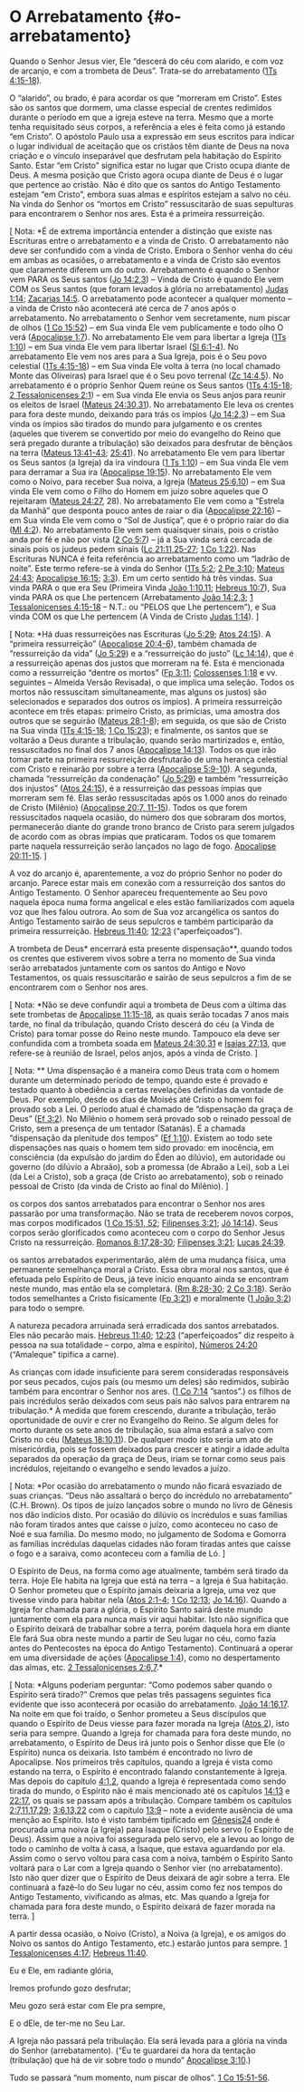 # O Arrebatamento {#o-arrebatamento}

Quando o Senhor Jesus vier, Ele “descerá do céu com alarido, e com voz de arcanjo, e com a trombeta de Deus”. Trata-se do arrebatamento ([1Ts 4:15-18](http://bibliaonline.com.br/acf/1ts/4/15-18)).

O “alarido”, ou brado, é para acordar os que “morreram em Cristo”. Estes são os santos que dormem, uma classe especial de crentes redimidos durante o período em que a igreja esteve na terra. Mesmo que a morte tenha requisitado seus corpos, a referência a eles é feita como já estando “em Cristo”. O apóstolo Paulo usa a expressão em seus escritos para indicar o lugar individual de aceitação que os cristãos têm diante de Deus na nova criação e o vínculo inseparável que desfrutam pela habitação do Espírito Santo. Estar “em Cristo” significa estar no lugar que Cristo ocupa diante de Deus. A mesma posição que Cristo agora ocupa diante de Deus é o lugar que pertence ao cristão. Não é dito que os santos do Antigo Testamento estejam “em Cristo”, embora suas almas e espíritos estejam a salvo no céu. Na vinda do Senhor os “mortos em Cristo” ressuscitarão de suas sepulturas para encontrarem o Senhor nos ares. Esta é a primeira ressurreição.

[ Nota: *É de extrema importância entender a distinção que existe nas Escrituras entre o arrebatamento e a vinda de Cristo. O arrebatamento não deve ser confundido com a vinda de Cristo. Embora o Senhor venha do céu em ambas as ocasiões, o arrebatamento e a vinda de Cristo são eventos que claramente diferem um do outro. Arrebatamento é quando o Senhor vem PARA os Seus santos ([Jo 14:2,3](http://bibliaonline.com.br/acf/jo/14/2,3)) – Vinda de Cristo é quando Ele vem COM os Seus santos (que foram levados à glória no arrebatamento) [Judas 1:14](http://bibliaonline.com.br/acf/jd/14); [Zacarias 14:5](http://bibliaonline.com.br/acf/zc/14/5). O arrebatamento pode acontecer a qualquer momento – a vinda de Cristo não acontecerá até cerca de 7 anos após o arrebatamento. No arrebatamento o Senhor vem secretamente, num piscar de olhos ([1 Co 15:52](http://bibliaonline.com.br/acf/1co/15/52)) – em Sua vinda Ele vem publicamente e todo olho O verá ([Apocalipse 1:7](http://bibliaonline.com.br/acf/ap/1/7)). No arrebatamento Ele vem para libertar a Igreja ([1Ts 1:10](http://bibliaonline.com.br/acf/1ts/1/10)) – em Sua vinda Ele vem para libertar Israel ([Sl 6:1-4](http://bibliaonline.com.br/acf/sl/6/1-4)). No arrebatamento Ele vem nos ares para a Sua Igreja, pois é o Seu povo celestial ([1Ts 4:15-18](http://bibliaonline.com.br/acf/1ts/4/15-18)) – em Sua vinda Ele volta à terra (no local chamado Monte das Oliveiras) para Israel que é o Seu povo terrenal ([Zc 14:4,5](http://bibliaonline.com.br/acf/zc/14/4,5)). No arrebatamento é o próprio Senhor Quem reúne os Seus santos ([1Ts 4:15-18](http://bibliaonline.com.br/acf/1ts/4/15-18); [2 Tessalonicenses 2:1](http://bibliaonline.com.br/acf/2ts/2/1)) – em Sua vinda Ele envia os Seus anjos para reunir os eleitos de Israel ([Mateus 24:30,31](http://bibliaonline.com.br/acf/mt/24/30,31)). No arrebatamento Ele leva os crentes para fora deste mundo, deixando para trás os ímpios ([Jo 14:2,3](http://bibliaonline.com.br/acf/jo/14/2,3)) – em Sua vinda os ímpios são tirados do mundo para julgamento e os crentes (aqueles que tiverem se convertido por meio do evangelho do Reino que será pregado durante a tribulação) são deixados para desfrutar de bênçãos na terra ([Mateus 13:41-43](http://bibliaonline.com.br/acf/mt/13/41-43); [25:41](http://bibliaonline.com.br/acf/mt/25/41)). No arrebatamento Ele vem para libertar os Seus santos (a Igreja) da ira vindoura ([1 Ts 1:10](http://bibliaonline.com.br/acf/1ts/1/10)) – em Sua vinda Ele vem para derramar a Sua ira ([Apocalipse 19:15](http://bibliaonline.com.br/acf/ap/19/15)). No arrebatamento Ele vem como o Noivo, para receber Sua noiva, a Igreja ([Mateus 25:6,10](http://bibliaonline.com.br/acf/mt/25/6,10)) – em Sua vinda Ele vem como o Filho do Homem em juízo sobre aqueles que O rejeitaram ([Mateus 24:27](http://bibliaonline.com.br/acf/mt/24/27), 28). No arrebatamento Ele vem como a “Estrela da Manhã” que desponta pouco antes de raiar o dia ([Apocalipse 22:16](http://bibliaonline.com.br/acf/ap/22/16)) – em Sua vinda Ele vem como o “Sol de Justiça”, que é o próprio raiar do dia ([Ml 4:2](http://bibliaonline.com.br/acf/ml/4/2)). No arrebatamento Ele vem sem quaisquer sinais, pois o cristão anda por fé e não por vista ([2 Co 5:7](http://bibliaonline.com.br/acf/2co/5/7)) – já a Sua vinda será cercada de sinais pois os judeus pedem sinais ([Lc 21:11,25-27](http://bibliaonline.com.br/acf/lc/21/11,25-27); [1 Co 1:22](http://bibliaonline.com.br/acf/1co/1/22)). Nas Escrituras NUNCA é feita referência ao arrebatamento como um “ladrão de noite”. Este termo refere-se à vinda do Senhor ([1Ts 5:2](http://bibliaonline.com.br/acf/1ts/5/2); [2 Pe 3:10](http://bibliaonline.com.br/acf/2pe/3/10); [Mateus 24:43](http://bibliaonline.com.br/acf/mt/24/43); [Apocalipse 16:15](http://bibliaonline.com.br/acf/ap/16/15); [3:3](http://bibliaonline.com.br/acf/ap/3/3)). Em um certo sentido há três vindas. Sua vinda PARA o que era Seu (Primeira Vinda [João 1:10,11](http://bibliaonline.com.br/acf/jo/1/10,11); [Hebreus 10:7](http://bibliaonline.com.br/acf/hb/10/7)), Sua vinda PARA os que Lhe pertencem (Arrebatamento [João 14:2,3](http://bibliaonline.com.br/acf/jo/14/2,3); [1 Tessalonicenses 4:15-18](http://bibliaonline.com.br/acf/1ts/4/15-18) – N.T.: ou “PELOS que Lhe pertencem”), e Sua vinda COM os que Lhe pertencem (A Vinda de Cristo [Judas 1:14](http://bibliaonline.com.br/acf/jd/14)). ]

[ Nota: *Há duas ressurreições nas Escrituras ([Jo 5:29](http://bibliaonline.com.br/acf/jo/5/29); [Atos 24:15](http://bibliaonline.com.br/acf/atos/24/15)). A “primeira ressurreição” ([Apocalipse 20:4-6](http://bibliaonline.com.br/acf/ap/20/4-6)), também chamada de “ressurreição da vida” ([Jo 5:29](http://bibliaonline.com.br/acf/jo/5/29)) e a “ressurreição do justo” ([Lc 14:14](http://bibliaonline.com.br/acf/lc/14/14)), que é a ressurreição apenas dos justos que morreram na fé. Esta é mencionada como a ressurreição “dentre os mortos” ([Fp 3:11](http://bibliaonline.com.br/acf/fp/3/11); [Colossenses 1:18](http://bibliaonline.com.br/acf/cl/1/18) e vv. seguintes – Almeida Versão Revisada), o que implica uma seleção. Todos os mortos não ressuscitam simultaneamente, mas alguns os justos) são selecionados e separados dos outros os ímpios). A primeira ressurreição acontece em três etapas: primeiro Cristo, as primícias, uma amostra dos outros que se seguirão ([Mateus 28:1-8](http://bibliaonline.com.br/acf/mt/28/1-8)); em seguida, os que são de Cristo na Sua vinda ([1Ts 4:15-18](http://bibliaonline.com.br/acf/1ts/4/15-18); [1 Co 15:23](http://bibliaonline.com.br/acf/1co/15/23)); e finalmente, os santos que se voltarão a Deus durante a tribulação, quando serão martirizados e, então, ressuscitados no final dos 7 anos ([Apocalipse 14:13](http://bibliaonline.com.br/acf/ap/14/13)). Todos os que irão tomar parte na primeira ressurreição desfrutarão de uma herança celestial com Cristo e reinarão por sobre a terra ([Apocalipse 5:9-10](http://bibliaonline.com.br/acf/ap/5/9-10)). A segunda, chamada “ressurreição da condenação” ([Jo 5:29](http://bibliaonline.com.br/acf/jo/5/29)) e também “ressurreição dos injustos” ([Atos 24:15](http://bibliaonline.com.br/acf/atos/24/15)), é a ressurreição das pessoas ímpias que morreram sem fé. Elas serão ressuscitadas após os 1.000 anos do reinado de Cristo (Milênio) ([Apocalipse 20:7, 11-15](http://bibliaonline.com.br/acf/ap/20/7,11-15)). Todos os que forem ressuscitados naquela ocasião, do número dos que sobraram dos mortos, permanecerão diante do grande trono branco de Cristo para serem julgados de acordo com as obras ímpias que praticaram. Todos os que tomarem parte naquela ressurreição serão lançados no lago de fogo. [Apocalipse 20:11-15](http://bibliaonline.com.br/acf/ap/20/11-15). ]

A voz do arcanjo é, aparentemente, a voz do próprio Senhor no poder do arcanjo. Parece estar mais em conexão com a ressurreição dos santos do Antigo Testamento. O Senhor apareceu frequentemente ao Seu povo naquela época numa forma angelical e eles estão familiarizados com aquela voz que lhes falou outrora. Ao som de Sua voz arcangélica os santos do Antigo Testamento sairão de seus sepulcros e também participarão da primeira ressurreição. [Hebreus 11:40](http://bibliaonline.com.br/acf/hb/11/40); [12:23](http://bibliaonline.com.br/acf/hb/12/23) (“aperfeiçoados”).

A trombeta de Deus* encerrará esta presente dispensação**, quando todos os crentes que estiverem vivos sobre a terra no momento de Sua vinda serão arrebatados juntamente com os santos do Antigo e Novo Testamentos, os quais ressuscitarão e sairão de seus sepulcros a fim de se encontrarem com o Senhor nos ares.

[ Nota: *Não se deve confundir aqui a trombeta de Deus com a última das sete trombetas de [Apocalipse 11:15-18](http://bibliaonline.com.br/acf/ap/11/15-18), as quais serão tocadas 7 anos mais tarde, no final da tribulação, quando Cristo descerá do céu (a Vinda de Cristo) para tomar posse do Reino neste mundo. Tampouco ela deve ser confundida com a trombeta soada em [Mateus 24:30,31](http://bibliaonline.com.br/acf/mt/24/30,31) e [Isaías 27:13](http://bibliaonline.com.br/acf/is/27/13), que refere-se à reunião de Israel, pelos anjos, após a vinda de Cristo. ]

[ Nota: ** Uma dispensação é a maneira como Deus trata com o homem durante um determinado período de tempo, quando este é provado e testado quanto à obediência a certas revelações definidas da vontade de Deus. Por exemplo, desde os dias de Moisés até Cristo o homem foi provado sob a Lei. O período atual é chamado de “dispensação da graça de Deus” ([Ef 3:2](http://bibliaonline.com.br/acf/ef/3/2)). No Milênio o homem será provado sob o reinado pessoal de Cristo, sem a presença de um tentador (Satanás). É a chamada “dispensação da plenitude dos tempos” ([Ef 1:10](http://bibliaonline.com.br/acf/ef/1/10)). Existem ao todo sete dispensações nas quais o homem tem sido provado: em inocência, em consciência (da expulsão do jardim do Éden ao dilúvio), em autoridade ou governo (do dilúvio a Abraão), sob a promessa (de Abraão a Lei), sob a Lei (da Lei a Cristo), sob a graça (de Cristo ao arrebatamento), sob o reinado pessoal de Cristo (da vinda de Cristo ao final do Milênio). ]

os corpos dos santos arrebatados para encontrar o Senhor nos ares passarão por uma transformação. Não se trata de receberem novos corpos, mas corpos modificados ([1 Co 15:51, 52](http://bibliaonline.com.br/acf/1co/15/51,52); [Filipenses 3:21](http://bibliaonline.com.br/acf/fp/3/21); [Jó 14:14](http://bibliaonline.com.br/acf/jó/14/14)). Seus corpos serão glorificados como aconteceu com o corpo do Senhor Jesus Cristo na ressurreição. [Romanos 8:17,28-30](http://bibliaonline.com.br/acf/rm/8/17,28-30); [Filipenses 3:21](http://bibliaonline.com.br/acf/fp/3/21); [Lucas 24:39](http://bibliaonline.com.br/acf/lc/24/39).

os santos arrebatados experimentarão, além de uma mudança física, uma permanente semelhança moral a Cristo. Essa obra moral nos santos, que é efetuada pelo Espírito de Deus, já teve início enquanto ainda se encontram neste mundo, mas então ela se completará. ([Rm 8:28-30](http://bibliaonline.com.br/acf/rm/8/28-30); [2 Co 3:18](http://bibliaonline.com.br/acf/2co/3/18)). Serão todos semelhantes a Cristo fisicamente ([Fp 3:21](http://bibliaonline.com.br/acf/fp/3/21)) e moralmente ([1 João 3:2](http://bibliaonline.com.br/acf/1jo/3/2)) para todo o sempre.

A natureza pecadora arruinada será erradicada dos santos arrebatados. Eles não pecarão mais. [Hebreus 11:40](http://bibliaonline.com.br/acf/hb/11/40); [12:23](http://bibliaonline.com.br/acf/hb/12/23) (“aperfeiçoados” diz respeito à pessoa na sua totalidade – corpo, alma e espírito), [Números 24:20](http://bibliaonline.com.br/acf/nm/24/20) (“Amaleque” tipifica a carne).

As crianças com idade insuficiente para serem consideradas responsáveis por seus pecados, cujos pais (ou mesmo um deles) são redimidos, subirão também para encontrar o Senhor nos ares. ([1 Co 7:14](http://bibliaonline.com.br/acf/1co/7/14) ”santos”.) os filhos de pais incrédulos serão deixados com seus pais não salvos para entrarem na tribulação.* À medida que forem crescendo, durante a tribulação, terão oportunidade de ouvir e crer no Evangelho do Reino. Se algum deles for morto durante os sete anos de tribulação, sua alma estará a salvo com Cristo no céu ([Mateus 18:10,11](http://bibliaonline.com.br/acf/mt/18/10,11)). De qualquer modo isto seria um ato de misericórdia, pois se fossem deixados para crescer e atingir a idade adulta separados da operação da graça de Deus, iriam se tornar como seus pais incrédulos, rejeitando o evangelho e sendo levados a juízo.

[ Nota: *Por ocasião do arrebatamento o mundo não ficará esvaziado de suas crianças. “Deus não assaltará o berço do incrédulo no arrebatamento” (C.H. Brown). Os tipos de juízo lançados sobre o mundo no livro de Gênesis nos dão indícios disto. Por ocasião do dilúvio os incrédulos e suas famílias não foram tirados antes que caísse o juízo, como aconteceu no caso de Noé e sua família. Do mesmo modo, no julgamento de Sodoma e Gomorra as famílias incrédulas daquelas cidades não foram tiradas antes que caísse o fogo e a saraiva, como aconteceu com a família de Ló. ]

O Espírito de Deus, na forma como age atualmente, também será tirado da terra. Hoje Ele habita na Igreja que está na terra – a Igreja é Sua habitação. O Senhor prometeu que o Espírito jamais deixaria a Igreja, uma vez que tivesse vindo para habitar nela ([Atos 2:1-4](http://bibliaonline.com.br/acf/atos/2/1-4); [1 Co 12:13](http://bibliaonline.com.br/acf/1co/12/13); [Jo 14:16](http://bibliaonline.com.br/acf/jo/14/16)). Quando a Igreja for chamada para a glória, o Espírito Santo sairá deste mundo juntamente com ela para nunca mais vir aqui habitar. Isto não significa que o Espírito deixará de trabalhar sobre a terra, porém daquela hora em diante Ele fará Sua obra neste mundo a partir de Seu lugar no céu, como fazia antes do Pentecostes na época do Antigo Testamento). Continuará a operar em uma diversidade de ações ([Apocalipse 1:4](http://bibliaonline.com.br/acf/ap/1/4)), como no despertamento das almas, etc. [2 Tessalonicenses 2:6,7](http://bibliaonline.com.br/acf/2ts/2/6,7).*

[ Nota: *Alguns poderiam perguntar: “Como podemos saber quando o Espírito será tirado?” Cremos que pelas três passagens seguintes fica evidente que isso acontecerá por ocasião do arrebatamento. [João 14:16,17](http://bibliaonline.com.br/acf/jo/14/16,17). Na noite em que foi traído, o Senhor prometeu a Seus discípulos que quando o Espírito de Deus viesse para fazer morada na Igreja ([Atos 2](http://bibliaonline.com.br/acf/atos/2)), isto seria para sempre. Quando a Igreja for chamada para fora deste mundo, no arrebatamento, o Espírito de Deus irá junto pois o Senhor disse que Ele (o Espírito) nunca os deixaria. Isto também é encontrado no livro de Apocalipse. Nos primeiros três capítulos, quando a Igreja é vista como estando na terra, o Espírito é encontrado falando constantemente à Igreja. Mas depois do capítulo [4:1,2](http://bibliaonline.com.br/acf/ap/4/1,2), quando a Igreja é representada como sendo tirada do mundo, o Espírito não é mais mencionado até os capítulos [14:13](http://bibliaonline.com.br/acf/ap/14/13) e [22:17](http://bibliaonline.com.br/acf/ap/22/17), os quais se passam após a tribulação. Compare também os capítulos [2:7,11,17,29](http://bibliaonline.com.br/acf/ap/2/7,11,17,29); [3:6,13,22](http://bibliaonline.com.br/acf/ap/3/6,13,22) com o capítulo [13:9](http://bibliaonline.com.br/acf/ap/13/9) – note a evidente ausência de uma menção ao Espírito. Isto é visto também tipificado em [Gênesis24](http://bibliaonline.com.br/acf/gn/24) onde é procurada uma noiva (a Igreja) para Isaque (Cristo) pelo servo (o Espírito de Deus). Assim que a noiva foi assegurada pelo servo, ele a levou ao longo de todo o caminho de volta à casa, a Isaque, que estava aguardando por ela. Assim como o servo voltou para casa com a noiva, também o Espírito Santo voltará para o Lar com a Igreja quando o Senhor vier (no arrebatamento). Isto não quer dizer que o Espírito de Deus deixará de agir sobre a terra. Ele continuará a fazê-lo do Seu lugar no céu, assim como fez nos tempos do Antigo Testamento, vivificando as almas, etc. Mas quando a Igreja for chamada para fora deste mundo, o Espírito deixará de fazer morada na terra. ]

A partir dessa ocasião, o Noivo (Cristo), a Noiva (a Igreja), e os amigos do Noivo os santos do Antigo Testamento, etc.) estarão juntos para sempre. [1 Tessalonicenses 4:17](http://bibliaonline.com.br/acf/1ts/4/17); [Hebreus 11:40](http://bibliaonline.com.br/acf/hb/11/40).

Eu e Ele, em radiante glória,

Iremos profundo gozo desfrutar;

Meu gozo será estar com Ele pra sempre,

E o dEle, de ter-me no Seu Lar.

A Igreja não passará pela tribulação. Ela será levada para a glória na vinda do Senhor (arrebatamento). (“Eu te guardarei da hora da tentação (tribulação) que há de vir sobre todo o mundo” [Apocalipse 3:10](http://bibliaonline.com.br/acf/ap/3/10).)

Tudo se passará “num momento, num piscar de olhos”. [1 Co 15:51-56](http://bibliaonline.com.br/acf/1co/15/51-56).